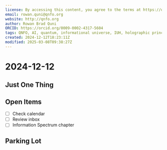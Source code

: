 ```yaml
---
license: By accessing this content, you agree to the terms at https://qnfo.org/LICENSE
email: rowan.quni@qnfo.org
website: http://qnfo.org
author: Rowan Brad Quni
ORCID: https://orcid.org/0009-0002-4317-5604
tags: QNFO, AI, quantum, informational universe, IUH, holographic principle
created: 2024-12-12T18:23:11Z
modified: 2025-03-08T09:38:27Z
---
```


# 2024-12-12

## Just One Thing

## Open Items

- [ ] Check calendar
- [ ] Review inbox
- [ ] Information Spectrum chapter

## Parking Lot
